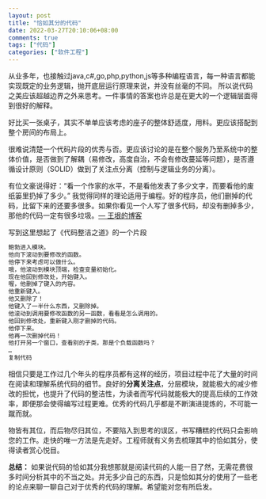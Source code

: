 ```yaml
---
layout: post
title: "恰如其分的代码"
date: 2022-03-27T20:10:06+08:00
comments: true
tags: ["代码"]
categories: ["软件工程"]
---
```


从业多年，也接触过java,c#,go,php,python,js等多种编程语言，每一种语言都能实现既定的业务逻辑，抛开底层运行原理来说，并没有丝毫的不同。 所以说代码之美应该超越边界之外来思考。一件事情的答案也许总是在更大的一个逻辑层面得到很好的解释。

好比买一张桌子，其实不单单应该考虑的座子的整体舒适度，用料。更应该搭配到整个房间的布局上。

很难说清楚一个代码片段的优秀与否。更应该讨论的是在整个服务乃至系统中的整体价值，是否做到了解耦（易修改，高度自治，不会有修改蔓延等问题），是否遵循设计原则（SOLID）做到了关注点分离（控制与逻辑业务的分离）。

有位文豪说得好：“看一个作家的水平，不是看他发表了多少文字，而要看他的废纸篓里扔掉了多少。” 我觉得同样的理论适用于编程。好的程序员，他们删掉的代码，比留下来的还要多很多。如果你看见一个人写了很多代码，却没有删掉多少，那他的代码一定有很多垃圾。[— 王垠的博客](https://link.juejin.cn?target=http%3A%2F%2Fwww.yinwang.org%2Fblog-cn%2F2015%2F11%2F21%2Fprogramming-philosophy)

写到这里想起了《代码整洁之道》的一个片段

```jsx
鲍勃进入模块。
他向下滚动到要修改的函数。
他停下来考虑可以做什么。
哦，他滚动到模块顶端，检查变量初始化。
现在他回到修改处，开始键入。
喔，他删掉了键入的内容。
他重新键入。
他又删除了！
他键入了一半什么东西，又删除掉。
他滚动到调用要修改函数的另一函数，看看是怎么调用的。
他回到修改处，重新键入刚才删掉的代码。
他停下来。
他再一次删掉代码！
他打开另一个窗口，查看别的子类，那是个负载函数吗？
…
复制代码
```

相信只要是工作过几个年头的程序员都有这样的经历，项目过程中花了大量的时间在阅读和理解系统代码的细节。良好的**分离关注点**，分层模块，就能极大的减少修改的担忧，也提升了代码的整洁性，为读者而写代码就能极大的提高后续的工作效率，即便那会使得编写过程更难。优秀的代码几乎都是不断演进提炼的，不可能一蹴而就。

物皆有其位，而后物尽归其位，不要陷入到思考的误区，书写糟糕的代码只会影响您的工作。走快的唯一方法是先走好。工程师就有义务去梳理其中的恰如其分，使得读者赏心悦目。

**总结：** 如果说代码的恰如其分我想那就是阅读代码的人能一目了然，无需花费很多时间分析其中的不当之处。并无多少自己的东西，只是恰如其分的使用了一些老的论点来聊一聊自己对于优秀的代码的理解。希望能对您有所启发。
